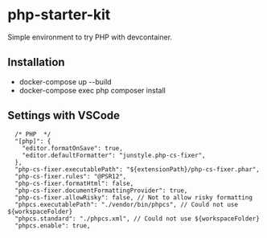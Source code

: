 php-starter-kit
====
Simple environment to try PHP with devcontainer.

## Installation
- docker-compose up --build
- docker-compose exec php composer install

## Settings with VSCode
```
  /* PHP  */
  "[php]": {
    "editor.formatOnSave": true,
    "editor.defaultFormatter": "junstyle.php-cs-fixer",
  },
  "php-cs-fixer.executablePath": "${extensionPath}/php-cs-fixer.phar",
  "php-cs-fixer.rules": "@PSR12",
  "php-cs-fixer.formatHtml": false,
  "php-cs-fixer.documentFormattingProvider": true,
  "php-cs-fixer.allowRisky": false, // Not to allow risky formatting
  "phpcs.executablePath": "./vendor/bin/phpcs", // Could not use ${workspaceFolder}
  "phpcs.standard": "./phpcs.xml", // Could not use ${workspaceFolder}
  "phpcs.enable": true,
```
